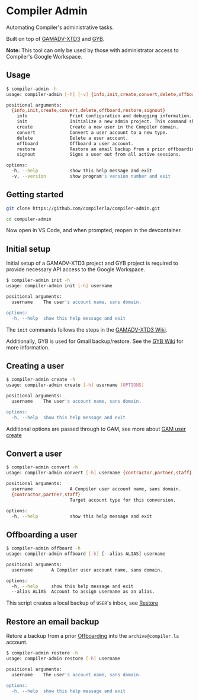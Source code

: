 # Compiler Admin

Automating Compiler's administrative tasks.

Built on top of [GAMADV-XTD3](https://github.com/taers232c/GAMADV-XTD3) and [GYB](https://github.com/GAM-team/got-your-back).

**Note:** This tool can only be used by those with administrator access to Compiler's Google Workspace.

## Usage

```bash
$ compiler-admin -h
usage: compiler-admin [-h] [-v] {info,init,create,convert,delete,offboard,restore,signout} ...

positional arguments:
  {info,init,create,convert,delete,offboard,restore,signout}
    info                Print configuration and debugging information.
    init                Initialize a new admin project. This command should be run once before any others.
    create              Create a new user in the Compiler domain.
    convert             Convert a user account to a new type.
    delete              Delete a user account.
    offboard            Offboard a user account.
    restore             Restore an email backup from a prior offboarding.
    signout             Signs a user out from all active sessions.

options:
  -h, --help            show this help message and exit
  -v, --version         show program's version number and exit
```

## Getting started

```bash
git clone https://github.com/compilerla/compiler-admin.git

cd compiler-admin
```

Now open in VS Code, and when prompted, reopen in the devcontainer.

## Initial setup

Initial setup of a GAMADV-XTD3 project and GYB project is required to provide necessary API access to the Google Workspace.

```bash
$ compiler-admin init -h
usage: compiler-admin init [-h] username

positional arguments:
  username    The user's account name, sans domain.

options:
  -h, --help  show this help message and exit
```

The `init` commands follows the steps in the [GAMADV-XTD3 Wiki](https://github.com/taers232c/GAMADV-XTD3/wiki/#requirements).

Additionally, GYB is used for Gmail backup/restore. See the [GYB Wiki](https://github.com/GAM-team/got-your-back/wiki) for more information.

## Creating a user

```bash
$ compiler-admin create -h
usage: compiler-admin create [-h] username [OPTIONS]

positional arguments:
  username    The user's account name, sans domain.

options:
  -h, --help  show this help message and exit
```

Additional options are passed through to GAM, see more about [GAM user create](https://github.com/taers232c/GAMADV-XTD3/wiki/Users#create-a-user)

## Convert a user

```bash
$ compiler-admin convert -h
usage: compiler-admin convert [-h] username {contractor,partner,staff}

positional arguments:
  username              A Compiler user account name, sans domain.
  {contractor,partner,staff}
                        Target account type for this conversion.

options:
  -h, --help            show this help message and exit
```

## Offboarding a user

```bash
$ compiler-admin offboard -h
usage: compiler-admin offboard [-h] [--alias ALIAS] username

positional arguments:
  username       A Compiler user account name, sans domain.

options:
  -h, --help     show this help message and exit
  --alias ALIAS  Account to assign username as an alias.
```

This script creates a local backup of `USER`'s inbox, see [Restore](#restore-an-email-backup)

## Restore an email backup

Retore a backup from a prior [Offboarding](#offboarding-a-user) into the `archive@compiler.la` account.

```bash
$ compiler-admin restore -h
usage: compiler-admin restore [-h] username

positional arguments:
  username    The user's account name, sans domain.

options:
  -h, --help  show this help message and exit
```
